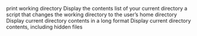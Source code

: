 print working directory
Display the contents list of your current directory
a script that changes the working directory to the user’s home directory
Display current directory contents in a long format
Display current directory contents, including hidden files
